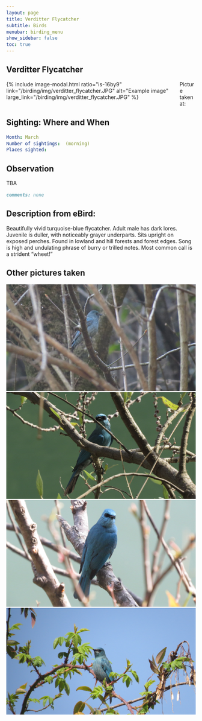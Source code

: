 ```yaml
---
layout: page
title: Verditter Flycatcher
subtitle: Birds
menubar: birding_menu
show_sidebar: false
toc: true
---
```


## Verditter Flycatcher

<div class="columns">
<div class="column is-6">
{% include image-modal.html ratio="is-16by9" link="/birding/img/verditter_flycatcher.JPG" alt="Example image" large_link="/birding/img/verditter_flycatcher.JPG" %}
</div>
<div class="column is-6">
Picture taken at:
</div>
</div>

## Sighting: Where and When
```yaml
Month: March
Number of sightings:  (morning)
Places sighted: 
```

## Observation
TBA

```markdown
comments: none
```

## Description from eBird:
Beautifully vivid turquoise-blue flycatcher. Adult male has dark lores. Juvenile is duller, with noticeably grayer underparts. Sits upright on exposed perches. Found in lowland and hill forests and forest edges. Song is high and undulating phrase of burry or trilled notes. Most common call is a strident “wheet!”


## Other pictures taken
![verditter_flycatcher 1](/birding/img/verditter_flycatcher1.JPG)
![verditter_flycatcher 2](/birding/img/verditter_flycatcher2.JPG)
![verditter_flycatcher 3](/birding/img/verditter_flycatcher3.JPG)
![verditter_flycatcher 4](/birding/img/verditter_flycatcher4.JPG)
